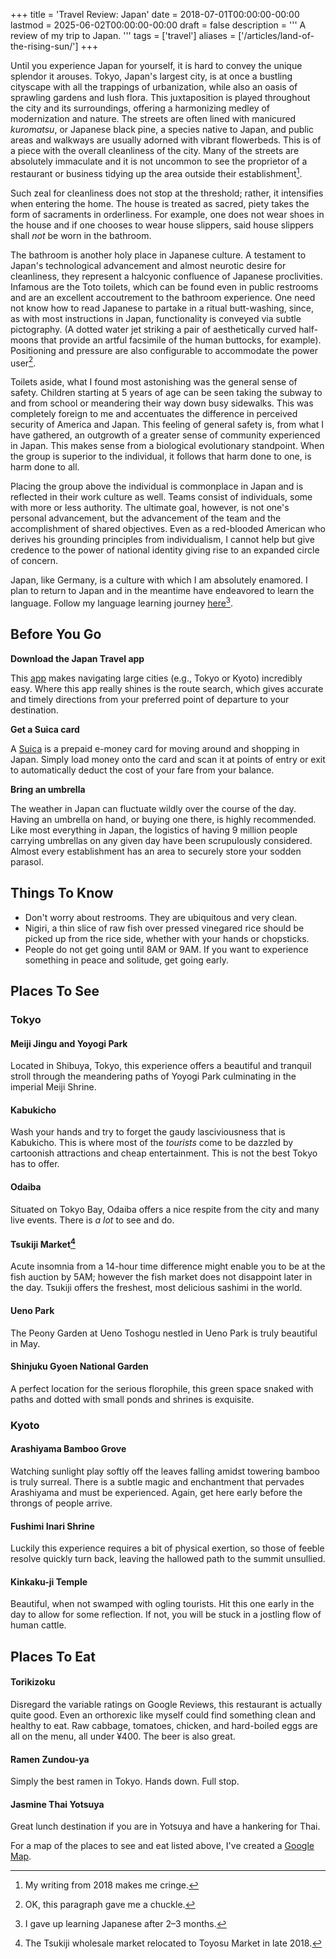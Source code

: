 +++
title = 'Travel Review: Japan'
date = 2018-07-01T00:00:00-00:00
lastmod = 2025-06-02T00:00:00-00:00
draft = false
description = '''
A review of my trip to Japan.
'''
tags = ['travel']
aliases = ['/articles/land-of-the-rising-sun/']
+++

Until you experience Japan for yourself, it is hard to convey the unique
splendor it arouses. Tokyo, Japan's largest city, is at once a bustling
cityscape with all the trappings of urbanization, while also an oasis of
sprawling gardens and lush flora. This juxtaposition is played throughout the
city and its surroundings, offering a harmonizing medley of modernization and
nature. The streets are often lined with manicured *kuromatsu*, or Japanese
black pine, a species native to Japan, and public areas and walkways are
usually adorned with vibrant flowerbeds. This is of a piece with the overall
cleanliness of the city. Many of the streets are absolutely immaculate and it
is not uncommon to see the proprietor of a restaurant or business tidying up
the area outside their establishment[^1].

Such zeal for cleanliness does not stop at the threshold; rather, it
intensifies when entering the home. The house is treated as sacred, piety takes
the form of sacraments in orderliness. For example, one does not wear shoes in
the house and if one chooses to wear house slippers, said house slippers shall
*not* be worn in the bathroom.

The bathroom is another holy place in Japanese culture. A testament to Japan's
technological advancement and almost neurotic desire for cleanliness, they
represent a halcyonic confluence of Japanese proclivities. Infamous are the
Toto toilets, which can be found even in public restrooms and are an excellent
accoutrement to the bathroom experience. One need not know how to read
Japanese to partake in a ritual butt-washing, since, as with most instructions
in Japan, functionality is conveyed via subtle pictography.  (A dotted water
jet striking a pair of aesthetically curved half-moons that provide an artful
facsimile of the human buttocks, for example). Positioning and pressure are
also configurable to accommodate the power user[^2].

Toilets aside, what I found most astonishing was the general sense of safety.
Children starting at 5 years of age can be seen taking the subway to and from
school or meandering their way down busy sidewalks. This was completely foreign
to me and accentuates the difference in perceived security of America and
Japan. This feeling of general safety is, from what I have gathered, an
outgrowth of a greater sense of community experienced in Japan. This makes
sense from a biological evolutionary standpoint. When the group is superior to
the individual, it follows that harm done to one, is harm done to all.

Placing the group above the individual is commonplace in Japan and is reflected
in their work culture as well. Teams consist of individuals, some with more or
less authority. The ultimate goal, however, is not one's personal advancement,
but the advancement of the team and the accomplishment of shared objectives.
Even as a red-blooded American who derives his grounding principles from
individualism, I cannot help but give credence to the power of national
identity giving rise to an expanded circle of concern.

Japan, like Germany, is a culture with which I am absolutely enamored. I plan
to return to Japan and in the meantime have endeavored to learn the language.
Follow my language learning journey
[here](https://nickolaskraus.io/japanese)[^3].

## Before You Go

**Download the Japan Travel app**

This [app](https://www.navitime.co.jp/pcstorage/html/japan_travel/english/)
makes navigating large cities (e.g., Tokyo or Kyoto) incredibly easy. Where
this app really shines is the route search, which gives accurate and timely
directions from your preferred point of departure to your destination.

**Get a Suica card**

A [Suica](http://www.jreast.co.jp/e/pass/suica.html) is a prepaid e-money card
for moving around and shopping in Japan. Simply load money onto the card and
scan it at points of entry or exit to automatically deduct the cost of your
fare from your balance.

**Bring an umbrella**

The weather in Japan can fluctuate wildly over the course of the day. Having an
umbrella on hand, or buying one there, is highly recommended. Like most
everything in Japan, the logistics of having 9 million people carrying
umbrellas on any given day have been scrupulously considered. Almost every
establishment has an area to securely store your sodden parasol.

## Things To Know

- Don't worry about restrooms. They are ubiquitous and very clean.
- Nigiri, a thin slice of raw fish over pressed vinegared rice should be picked
  up from the rice side, whether with your hands or chopsticks.
- People do not get going until 8AM or 9AM. If you want to experience something
  in peace and solitude, get going early.

## Places To See

### Tokyo

#### Meiji Jingu and Yoyogi Park

Located in Shibuya, Tokyo, this experience offers a beautiful and tranquil
stroll through the meandering paths of Yoyogi Park culminating in the imperial
Meiji Shrine.

#### Kabukicho

Wash your hands and try to forget the gaudy lasciviousness that is Kabukicho.
This is where most of the *tourists* come to be dazzled by cartoonish
attractions and cheap entertainment. This is not the best Tokyo has to offer.

#### Odaiba

Situated on Tokyo Bay, Odaiba offers a nice respite from the city and many live
events. There is *a lot* to see and do.

#### Tsukiji Market[^4]

Acute insomnia from a 14-hour time difference might enable you to be at the
fish auction by 5AM; however the fish market does not disappoint later in the
day. Tsukiji offers the freshest, most delicious sashimi in the world.

#### Ueno Park

The Peony Garden at Ueno Toshogu nestled in Ueno Park is truly beautiful in
May.

#### Shinjuku Gyoen National Garden

A perfect location for the serious florophile, this green space snaked with
paths and dotted with small ponds and shrines is exquisite.

### Kyoto

#### Arashiyama Bamboo Grove

Watching sunlight play softly off the leaves falling amidst towering bamboo is
truly surreal. There is a subtle magic and enchantment that pervades Arashiyama
and must be experienced. Again, get here early before the throngs of people
arrive.

#### Fushimi Inari Shrine

Luckily this experience requires a bit of physical exertion, so those of feeble
resolve quickly turn back, leaving the hallowed path to the summit unsullied.

#### Kinkaku-ji Temple

Beautiful, when not swamped with ogling tourists. Hit this one early in the day
to allow for some reflection. If not, you will be stuck in a jostling flow of
human cattle.

## Places To Eat

#### Torikizoku

Disregard the variable ratings on Google Reviews, this restaurant is actually
quite good. Even an orthorexic like myself could find something clean and
healthy to eat. Raw cabbage, tomatoes, chicken, and hard-boiled eggs are all on
the menu, all under ¥400. The beer is also great.

#### Ramen Zundou-ya

Simply the best ramen in Tokyo. Hands down. Full stop.

#### Jasmine Thai Yotsuya

Great lunch destination if you are in Yotsuya and have a hankering for Thai.

For a map of the places to see and eat listed above, I've created a [Google
Map](https://drive.google.com/open?id=1r_SzJ2t8kyvXsvWH48raxZpN8OcLVe0J&usp=sharing).

[^1]: My writing from 2018 makes me cringe.
[^2]: OK, this paragraph gave me a chuckle.
[^3]: I gave up learning Japanese after 2–3 months.
[^4]: The Tsukiji wholesale market relocated to Toyosu Market in late 2018.
